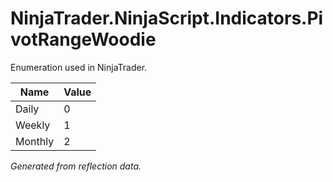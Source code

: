 # NinjaTrader.NinjaScript.Indicators.PivotRangeWoodie
Enumeration used in NinjaTrader.

| Name | Value |
| ---- | ----- |
| Daily | 0 |
| Weekly | 1 |
| Monthly | 2 |

*Generated from reflection data.*
